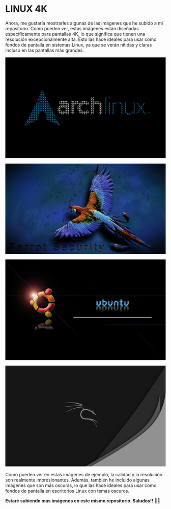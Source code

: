 # LINUX 4K

Ahora, me gustaría mostrarles algunas de las imágenes que he subido a mi repositorio. Como pueden ver, estas imágenes están diseñadas específicamente para pantallas 4K, lo que significa que tienen una resolución excepcionalmente alta. Esto las hace ideales para usar como fondos de pantalla en sistemas Linux, ya que se verán nítidas y claras incluso en las pantallas más grandes.

![archlinux](4K/1776171.png)

![parrot](4K/3069128.png)

![ubuntu](4K/5158232.jpg)

![kali](4K/1301126.png)


Como pueden ver en estas imágenes de ejemplo, la calidad y la resolución son realmente impresionantes. Además, también he incluido algunas imágenes que son más oscuras, lo que las hace ideales para usar como fondos de pantalla en escritorios Linux con temas oscuros.


**Estaré subiendo más imágenes en este mismo repositorio. Saludos!! 🕵️‍♂️**
